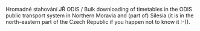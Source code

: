 Hromadné stahování JŘ ODIS / 
Bulk downloading of timetables in the ODIS public transport system in Northern Moravia and (part of) Silesia (it is in the north-eastern part of the Czech Republic if you happen not to know it :-)).
